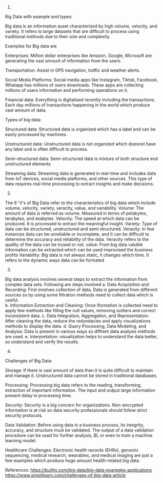 
1. 
Big Data with example and types:

Big data is an information asset characterized by high volume, velocity, and variety. It refers to large datasets that are difficult to process using traditional methods due to their size and complexity. 

Examples for Big data are

Enterprises:
Million dollar enterprises like Amazon, Google, Microsoft are generating the vast amount of information from the users.

Transportation:
Assist in GPS navigation, traffic and weather alerts.

Social Media Platforms:
Social media apps like Instagram, Tiktok, Facebook, Whatapp has millions of users downloads. These apps are collecting millions of users information and performing operations on it.

Financial data:
Everything is digitalised recently including the transactions. Each day millions of transactions happening in the world which produce vast amount of data.


Types of big data:

Structured data: Structured data is organized which has a label and can be easily processed by machines.

Unstructured data: Unstructured data is not organized which doesnot have any label and is often difficult to process.

Semi-structured data: Semi-structured data is mixture of both structure and unstructured elements. 

Streaming data: Streaming data is generated in real-time and includes data from IoT devices, social media platforms, and other sources. This type of data requires real-time processing to extract insights and make decisions.

2.

The 6 'V's of Big Data refer to the characteristics of big data which include volume, velocity, variety, veracity, value, and variability.
Volume:
The amount of data is referred as volume. Measured in terms of petabytes, terabytes, and exabytes.
Velocity:
The speed at which data can be produced. It is processed to extract the meaningful insight.
Variety:
Type of data can be structured, unstructured and semi structured.
Veracity:
In few instances data can be unreliable or incomplete, and it can be difficult to determine the accuracy and reliability of the data. Veracity refers to the quality of the data can be trused or not.
value:
From big data valuble information can be extracted which can be used improvised the business profits
Variability:
Big data is not always static, it changes which time. It refers to the dynamic ways data can be formated

3.
Big data analysis involves several steps to extract the information from complex data sets. Following are steps involved
a. Data Acquisition and Recording:
First involves collection of data. Data is generated from different sources so by using some filtration methods need to collect data which is useful.   
b. Information Extraction and Cleaning:
Once iformation is collected need to apply few methods like filling the null values, removing outliers and correct inconsistent data.
c. Data Integration, Aggregation, and Representation:
After cleaning the data, reduce the redundacies and apply visualizations methods to display the data.
d. Query Processing, Data Modeling, and Analysis:
Data is present in various ways so diffrent data analysis methods are used.
e. Interpretation: 
visualization helps to understand the data better, so understand and verify the results.

4.
Challenges of Big Data:

Storage:
If there is vast amount of data then it is quite difficult to maintain and manage it. Unstructured data cannot be stored in traditional databases.

Processing:
Processing big data refers to the reading, transforming, extraction of important information. The input and output large information present delay in processing time.

Security:
Security is a big concern for organizations. Non-encrypted information is at risk so data security professionals should follow strict security protocols.

Data Validation:
Before using data in a business process, its integrity, accuracy, and structure must be validated. The output of a data validation procedure can be used for further analysis, BI, or even to train a machine learning model.

Healthcare Challenges:
Electronic health records (EHRs), genomic sequencing, medical research, wearables, and medical imaging are just a few examples which produce huge amount health-related big data.


References:
https://builtin.com/big-data/big-data-examples-applications
https://www.simplilearn.com/challenges-of-big-data-article
